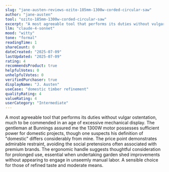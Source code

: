 ```yaml
---
slug: "jane-austen-reviews-ozito-185mm-1300w-corded-circular-saw"
author: "jane-austen"
tool: "ozito-185mm-1300w-corded-circular-saw"
excerpt: "A most agreeable tool that performs its duties without vulgar ostentation, much to be commended in an age of excessive mechanical display."
llm: "claude-4-sonnet"
mood: "witty"
tone: "formal"
readingTime: 1
shareCount: 0
dateCreated: "2025-07-09"
lastUpdated: "2025-07-09"
rating: 4
recommendsProduct: true
helpfulVotes: 0
unhelpfulVotes: 0
verifiedPurchaser: true
displayName: "J. Austen"
useCase: "domestic timber refinement"
qualityRating: 4
valueRating: 4
userCategory: "Intermediate"
---
```


A most agreeable tool that performs its duties without vulgar ostentation, much to be commended in an age of excessive mechanical display. The gentleman at Bunnings assured me the 1300W motor possesses sufficient power for domestic projects, though one suspects his definition of "domestic" differs considerably from mine. The price point demonstrates admirable restraint, avoiding the social pretensions often associated with premium brands. The ergonomic handle suggests thoughtful consideration for prolonged use, essential when undertaking garden shed improvements without appearing to engage in unseemly manual labor. A sensible choice for those of refined taste and moderate means.
